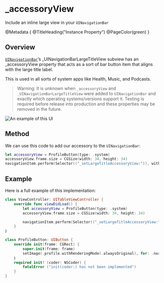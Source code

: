 # \_accessoryView 
Include an inline large view in your `UINavigationBar`

@Metadata {
    @TitleHeading("Instance Property")
    @PageColor(green)
}

## Overview

[`UINavigationBar`](<doc:UINavigationBar>)’s \_UINavigationBarLargeTitleView subview has an \_accessoryView property that acts as a sort of bar button item that aligns with the large title label.

This is used in all sorts of system apps like Health, Music, and Podcasts.

> Warning: It is unknown when `_accessoryView` and `_UINavigationBarLargeTitleView` were added to `UINavigationBar` and exactly which operating systems/versions support it. Testing is required before release into production and these properties may be removed in the future.

![An example of this UI](_accessoryView-Video)

## Method

We can use this code to add our accessory to the `UINavigationBar`:
```swift
let accessoryView = ProfileButton(type: .system)
accessoryView.frame.size = CGSize(width: 34, height: 34)
navigationItem.perform(Selector(("_setLargeTitleAccessoryView:")), with: accessoryView)
```

## Example

Here is a full example of this implementation:
```swift
class ViewController: UITableViewController {
    override func viewDidLoad() {
        let accessoryView = ProfileButton(type: .system)
        accessoryView.frame.size = CGSize(width: 34, height: 34)

        navigationItem.perform(Selector(("_setLargeTitleAccessoryView:")), with: accessoryView)
    }
｝

class ProfileButton: UIButton {
    override init(frame: CGRect) {
        super.init(frame: frame)
        setImage(.profile.withRenderingMode(.alwaysOriginal), for: .normal)
    ｝
    required init? (coder: NSCoder) {
        fatalError ("init(coder:) has not been implemented")
    }
}
```
